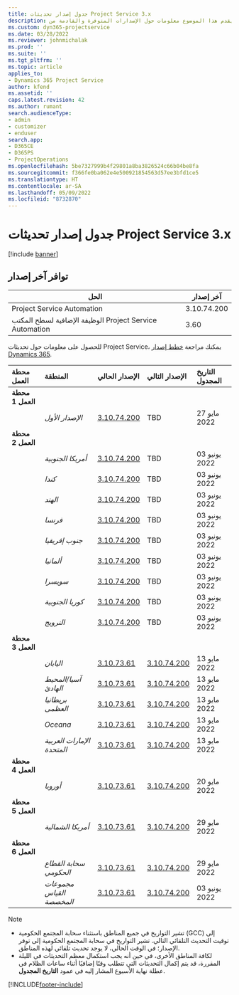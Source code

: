 ```yaml
---
title: جدول إصدار تحديثات Project Service 3.x
description: يقدم هذا الموضوع معلومات حول الإصدارات المتوفرة والقادمة من Dynamics 365 Project Service Automation.
ms.custom: dyn365-projectservice
ms.date: 03/28/2022
ms.reviewer: johnmichalak
ms.prod: ''
ms.suite: ''
ms.tgt_pltfrm: ''
ms.topic: article
applies_to:
- Dynamics 365 Project Service
author: kfend
ms.assetid: ''
caps.latest.revision: 42
ms.author: rumant
search.audienceType:
- admin
- customizer
- enduser
search.app:
- D365CE
- D365PS
- ProjectOperations
ms.openlocfilehash: 5be7327999b4f29801a8ba3826524c66b04be8fa
ms.sourcegitcommit: f366fe0ba062e4e500921854563d57ee3bfd1ce5
ms.translationtype: HT
ms.contentlocale: ar-SA
ms.lasthandoff: 05/09/2022
ms.locfileid: "8732870"
---
```

# <a name="update-release-schedule-for-project-service-3x"></a>جدول إصدار تحديثات Project Service 3.x

[!include [banner](../includes/psa-now-project-operations.md)]

## <a name="latest-version-availability"></a>توافر آخر إصدار

| الحل  | آخر إصدار |
|-------|----|
| Project Service Automation    | 3.10.74.200 |
| الوظيفة الإضافية لسطح المكتب Project Service Automation                | 3.60          |

للحصول على معلومات حول تحديثات Project Service، يمكنك مراجعة [خطط إصدار Dynamics 365](/dynamics365/release-plans/). 

| محطة العمل  | المنطقة | الإصدار الحالي | الإصدار التالي |  التاريخ المجدول
| :---   | :---   | :---   | :---   |:---   |         
|<strong>محطة العمل 1</strong> | |  |  | |
| | <i>الإصدار الأول</i> | [3.10.74.200](whats-new-ur43.md) | TBD | 27 مايو 2022
|<strong>محطة العمل 2</strong> | |  |  | |
| | <i>أمريكا الجنوبية</i> | [3.10.74.200](whats-new-ur43.md) | TBD | 03 يونيو 2022
| | <i>كندا</i> | [3.10.74.200](whats-new-ur43.md) | TBD | 03 يونيو 2022
| | <i>الهند</i> | [3.10.74.200](whats-new-ur43.md) | TBD | 03 يونيو 2022
| | <i>فرنسا</i> | [3.10.74.200](whats-new-ur43.md) | TBD | 03 يونيو 2022
| | <i>جنوب إفريقيا</i> | [3.10.74.200](whats-new-ur43.md) | TBD | 03 يونيو 2022
| | <i>ألمانيا</i> | [3.10.74.200](whats-new-ur43.md) | TBD | 03 يونيو 2022
| | <i>سويسرا</i> | [3.10.74.200](whats-new-ur43.md) | TBD | 03 يونيو 2022
| | <i>كوريا الجنوبية</i> | [3.10.74.200](whats-new-ur43.md) | TBD | 03 يونيو 2022
| | <i>النرويج</i> | [3.10.74.200](whats-new-ur43.md) | TBD | 03 يونيو 2022
|<strong>محطة العمل 3</strong> | |  |  | |
| | <i>اليابان</i> | [3.10.73.61](whats-new-ur-42.md) | [3.10.74.200](whats-new-ur43.md) | 13 مايو 2022
| | <i>آسيا/المحيط الهادئ</i> | [3.10.73.61](whats-new-ur-42.md) | [3.10.74.200](whats-new-ur43.md) | 13 مايو 2022
| | <i>بريطانيا العظمى</i> | [3.10.73.61](whats-new-ur-42.md) | [3.10.74.200](whats-new-ur43.md) | 13 مايو 2022
| | <i>Oceana</i> | [3.10.73.61](whats-new-ur-42.md) | [3.10.74.200](whats-new-ur43.md) | 13 مايو 2022
| | <i>الإمارات العربية المتحدة</i> | [3.10.73.61](whats-new-ur-42.md) | [3.10.74.200](whats-new-ur43.md) | 13 مايو 2022
|<strong>محطة العمل 4</strong> | |  |  | |
| | <i>‏‏أوروبا</i> | [3.10.73.61](whats-new-ur-42.md) | [3.10.74.200](whats-new-ur43.md) | 20 مايو 2022
|<strong>محطة العمل 5</strong> | |  |  | |
| | <i>أمريكا الشمالية</i> | [3.10.73.61](whats-new-ur-42.md) | [3.10.74.200](whats-new-ur43.md) | 29 مايو 2022
|<strong>محطة العمل 6</strong> | |  |  | |
| | <i>سحابة القطاع الحكومي</i> | [3.10.73.61](whats-new-ur-42.md) | [3.10.74.200](whats-new-ur43.md) | 29 مايو 2022
| | <i>مجموعات القياس المخصصة</i> | [3.10.73.61](whats-new-ur-42.md) | [3.10.74.200](whats-new-ur43.md) | 03 يونيو 2022




>[!Note]
> - تشير التواريخ في جميع المناطق باستثناء سحابة المجتمع الحكومية (GCC) إلى توقيت التحديث التلقائي التالي. تشير التواريخ في سحابة المجتمع الحكومية إلى توفر الإصدار؛ في الوقت الحالي، لا يوجد تحديث تلقائي لهذه المناطق.
> - لكافة المناطق الأخرى، في حين أنه يجب استكمال معظم التحديثات في الليلة المقررة، قد يتم إكمال التحديثات التي تتطلب وقتًا إضافيًا أثناء ساعات الظلام في عطلة نهاية الأسبوع المشار إليه في عمود **التاريخ المجدول**.


[!INCLUDE[footer-include](../includes/footer-banner.md)]
